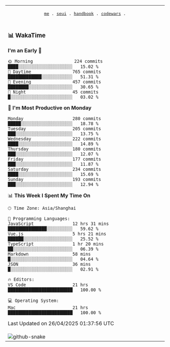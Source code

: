 
<div align="center">

<table>
<tr><td>
  <p align="center">
  <samp>
    <a href="https://github.com/SeaMmMm/SeaMmMm">me</a> .
    <a href="https://github.com/SeaMmMm/se-element">seui</a> .
    <a href="https://github.com/SeaMmMm/HandBook">handbook</a> .
    <a href="https://github.com/SeaMmMm/codeWars">codewars</a> .
  </samp>
    </p>
</td></tr>

<tr><td>

### 📊 WakaTime

<!--START_SECTION:waka-->
**I'm an Early 🐤** 

```text
🌞 Morning                224 commits         ████░░░░░░░░░░░░░░░░░░░░░   15.02 % 
🌆 Daytime                765 commits         █████████████░░░░░░░░░░░░   51.31 % 
🌃 Evening                457 commits         ████████░░░░░░░░░░░░░░░░░   30.65 % 
🌙 Night                  45 commits          █░░░░░░░░░░░░░░░░░░░░░░░░   03.02 % 
```
📅 **I'm Most Productive on Monday** 

```text
Monday                   280 commits         █████░░░░░░░░░░░░░░░░░░░░   18.78 % 
Tuesday                  205 commits         ███░░░░░░░░░░░░░░░░░░░░░░   13.75 % 
Wednesday                222 commits         ████░░░░░░░░░░░░░░░░░░░░░   14.89 % 
Thursday                 180 commits         ███░░░░░░░░░░░░░░░░░░░░░░   12.07 % 
Friday                   177 commits         ███░░░░░░░░░░░░░░░░░░░░░░   11.87 % 
Saturday                 234 commits         ████░░░░░░░░░░░░░░░░░░░░░   15.69 % 
Sunday                   193 commits         ███░░░░░░░░░░░░░░░░░░░░░░   12.94 % 
```


📊 **This Week I Spent My Time On** 

```text
🕑︎ Time Zone: Asia/Shanghai

💬 Programming Languages: 
JavaScript               12 hrs 31 mins      ███████████████░░░░░░░░░░   59.62 % 
Vue.js                   5 hrs 21 mins       ██████░░░░░░░░░░░░░░░░░░░   25.52 % 
TypeScript               1 hr 20 mins        ██░░░░░░░░░░░░░░░░░░░░░░░   06.39 % 
Markdown                 58 mins             █░░░░░░░░░░░░░░░░░░░░░░░░   04.64 % 
JSON                     36 mins             █░░░░░░░░░░░░░░░░░░░░░░░░   02.91 % 

🔥 Editors: 
VS Code                  21 hrs              █████████████████████████   100.00 % 

💻 Operating System: 
Mac                      21 hrs              █████████████████████████   100.00 % 
```


 Last Updated on 26/04/2025 01:37:56 UTC
<!--END_SECTION:waka-->
</td></tr>

<tr><td>
  <img alt="github-snake" src="profile-snake-contrib/github-user-contribution.svg"/>
</td></tr>

</table>

